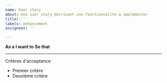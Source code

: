 ```yaml
---
name: User story
about: Une user story décrivant une fonctionnalité à implémenter
title: ''
labels: enhancement
assignees: ''

---
```


**As a**
**I want to**
**So that**

---

Critères d'acceptance
- Premier critère
- Deuxième critère
